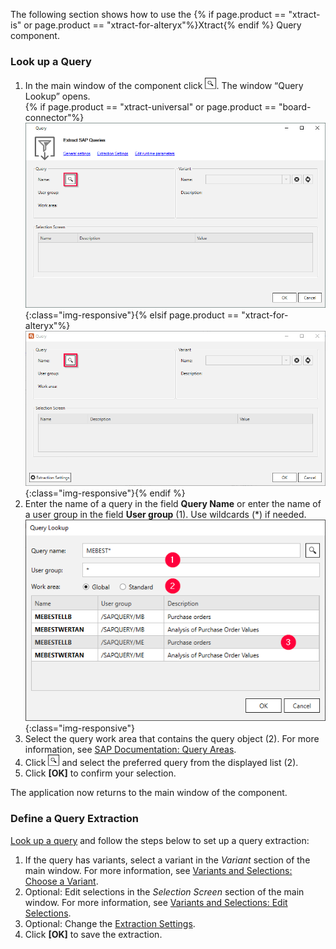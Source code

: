
The following section shows how to use the {% if page.product == "xtract-is" or page.product == "xtract-for-alteryx"%}Xtract{% endif %} Query component.

### Look up a Query

1. In the main window of the component click ![magnifying-glass](/img/content/icons/magnifying-glass.png).
The window “Query Lookup” opens.<br>
{% if page.product == "xtract-universal" or page.product == "board-connector"%}![Variants-Section](/img/content/xu/empty-Query.png){:class="img-responsive"}{% elsif page.product == "xtract-for-alteryx"%}![Query](/img/content/xfa/empty-Query.png){:class="img-responsive"}{% endif %}
2. Enter the name of a query in the field **Query Name** or enter the name of a user group in the field **User group** (1). Use wildcards (*) if needed. <br>
![Look Up Hierarchy](/img/content/query/query-lookup.png){:class="img-responsive"}
3. Select the query work area that contains the query object (2). For more information, see [SAP Documentation: Query Areas](https://help.sap.com/doc/saphelp_nw74/7.4.16/en-us/4e/3bdad0b8503b0fe10000000a42189e/frameset.htm).
4. Click ![magnifying-glass](/img/content/icons/magnifying-glass.png) and select the preferred query from the displayed list (2).
5. Click **[OK]** to confirm your selection.

The application now returns to the main window of the component.

### Define a Query Extraction
<!--- ### Eine Query Extraktion Einrichten -->

[Look up a query](#look-up-a-query) and follow the steps below to set up a query extraction:

1. If the query has variants, select a variant in the *Variant* section of the main window.
For more information, see [Variants and Selections: Choose a Variant](./variant-selections#choose-a-variant).<br>
2. Optional: Edit selections in the *Selection Screen* section of the main window. For more information, see [Variants and Selections: Edit Selections](./variant-selections#edit-selections).<br>
3. Optional: Change the [Extraction Settings](./extraction-settings).
4. Click **[OK]** to save the extraction.
